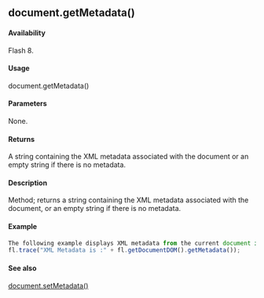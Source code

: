 ## document.getMetadata()

#### Availability

Flash 8.

#### Usage

document.getMetadata()

#### Parameters

None.

#### Returns

A string containing the XML metadata associated with the document or an empty string if there is no metadata.

#### Description

Method; returns a string containing the XML metadata associated with the document, or an empty string if there is no metadata.

#### Example

```javascript
The following example displays XML metadata from the current document in the Output panel:
fl.trace("XML Metadata is :" + fl.getDocumentDOM().getMetadata());

```
#### See also

[document.setMetadata()](#_bookmark295)
